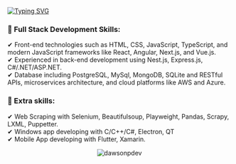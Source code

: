 [![Typing SVG](https://readme-typing-svg.herokuapp.com?font=Kode+Mono&weight=600&size=30&duration=3000&pause=1500&color=0c8af7&center=true&vCenter=true&random=false&width=900&lines=Seasoned+Full-Stack+Developer;Skillful+.NET+Developer;Senior+BackEnd+Developer;Experienced+DevOps+Engineer)](https://git.io/typing-svg)

<div>
<h3>💎 Full Stack Development Skills:</h3> 
✔ Front-end technologies such as HTML, CSS, JavaScript, TypeScript, and modern JavaScript frameworks like React, Angular, Next.js, and Vue.js.<br>
✔ Experienced in back-end development using Nest.js, Express.js, C#/.NET/ASP.NET.<br>
✔ Database including PostgreSQL, MySql, MongoDB, SQLite and RESTful APIs, microservices architecture, and cloud platforms like AWS and Azure.<br>
<h3>💎 Extra skills:</h3>
✔ Web Scraping with Selenium, Beautifulsoup, Playweight, Pandas, Scrapy, LXML, Puppetter.<br>
✔ Windows app developing with C/C++/C#, Electron, QT<br>
✔ Mobile App developing with Flutter, Xamarin.<br>

</div>

<p align="center"><img src="https://github-readme-streak-stats.herokuapp.com/?user=dawsonpdev&theme=black-ice&hide_border=true&stroke=0000&background=0D1117&ring=e05397&fire=e05397&currStreakLabel=e05397&bg_color=30,e96443,904e95&title_color=fff&text_color=fff" alt="dawsonpdev" /></p>
